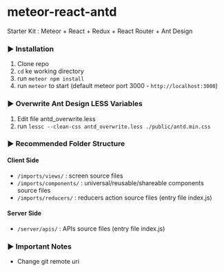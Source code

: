 # meteor-react-antd
Starter Kit : Meteor + React + Redux + React Router + Ant Design

### ▶️ Installation
1. Clone repo
2. ```cd``` ke working directory
3. run ```meteor npm install ```
4. run ```meteor``` to start (default meteor port 3000 - ```http://localhost:3000```)

### ▶️ Overwrite Ant Design LESS Variables
1. Edit file antd_overwrite.less
2. run ```lessc --clean-css antd_overwrite.less ./public/antd.min.css```

### ▶️ Recommended Folder Structure

#### Client Side
* ```/imports/views/``` : screen source files
* ```/imports/components/``` : universal/reusable/shareable components source files
* ```/imports/reducers/``` : reducers action source files (entry file index.js)

#### Server Side
* ```/server/apis/``` : APIs source files (entry file index.js)

### ▶️ Important Notes
* Change git remote uri
